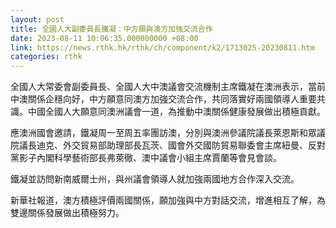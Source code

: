 ```yaml
---
layout: post
title: 全國人大副委員長鐵凝：中方願與澳方加強交流合作
date: 2023-08-11 10:06:35.000000000 +08:00
link: https://news.rthk.hk/rthk/ch/component/k2/1713025-20230811.htm
categories: rthk
---
```


全國人大常委會副委員長、全國人大中澳議會交流機制主席鐵凝在澳洲表示，當前中澳關係企穩向好，中方願意同澳方加強交流合作，共同落實好兩國領導人重要共識。中國全國人大願意同澳洲議會一道，為推動中澳關係健康發展做出積極貢獻。

應澳洲國會邀請，鐵凝周一至周五率團訪澳，分別與澳洲參議院議長萊恩斯和眾議院議長迪克、外交貿易部助理部長瓦茨、國會外交國防貿易聯委會主席紐曼、反對黨影子內閣科學藝術部長弗萊徹、澳中議會小組主席賈蘭等會見會談。

鐵凝並訪問新南威爾士州，與州議會領導人就加強兩國地方合作深入交流。

新華社報道，澳方積極評價兩國關係，願加強與中方對話交流，增進相互了解，為雙邊關係發展做出積極努力。
